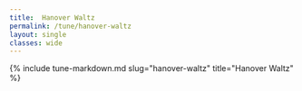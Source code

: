 ```yaml
---
title:  Hanover Waltz
permalink: /tune/hanover-waltz
layout: single
classes: wide
---
```

{% include tune-markdown.md slug="hanover-waltz" title="Hanover Waltz" %}
